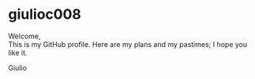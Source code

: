 # giulioc008

Welcome,  
This is my GitHub profile. Here are my plans and my pastimes; I hope you like it.
  
Giulio
